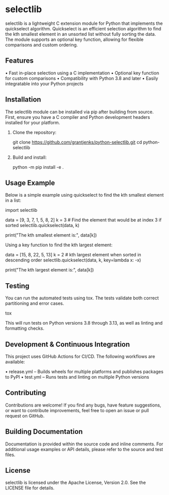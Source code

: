 selectlib
=========

selectlib is a lightweight C extension module for Python that implements the quickselect algorithm. Quickselect is an efficient selection algorithm to find the kth smallest element in an unsorted list without fully sorting the data. The module supports an optional key function, allowing for flexible comparisons and custom ordering.

Features
--------

• Fast in-place selection using a C implementation
• Optional key function for custom comparisons
• Compatibility with Python 3.8 and later
• Easily integratable into your Python projects

Installation
------------

The selectlib module can be installed via pip after building from source. First, ensure you have a C compiler and Python development headers installed for your platform.

1. Clone the repository:

   git clone https://github.com/grantjenks/python-selectlib.git
   cd python-selectlib

2. Build and install:

   python -m pip install -e .

Usage Example
-------------

Below is a simple example using quickselect to find the kth smallest element in a list:

   import selectlib

   data = [9, 3, 7, 1, 5, 8, 2]
   k = 3  # Find the element that would be at index 3 if sorted
   selectlib.quickselect(data, k)

   print("The kth smallest element is:", data[k])

Using a key function to find the kth largest element:

   data = [15, 8, 22, 5, 13]
   k = 2  # kth largest element when sorted in descending order
   selectlib.quickselect(data, k, key=lambda x: -x)

   print("The kth largest element is:", data[k])

Testing
-------

You can run the automated tests using tox. The tests validate both correct partitioning and error cases.

   tox

This will run tests on Python versions 3.8 through 3.13, as well as linting and formatting checks.

Development & Continuous Integration
--------------------------------------

This project uses GitHub Actions for CI/CD. The following workflows are available:

• release.yml – Builds wheels for multiple platforms and publishes packages to PyPI
• test.yml – Runs tests and linting on multiple Python versions

Contributing
------------

Contributions are welcome! If you find any bugs, have feature suggestions, or want to contribute improvements, feel free to open an issue or pull request on GitHub.

Building Documentation
----------------------

Documentation is provided within the source code and inline comments. For additional usage examples or API details, please refer to the source and test files.

License
-------

selectlib is licensed under the Apache License, Version 2.0. See the LICENSE file for details.
